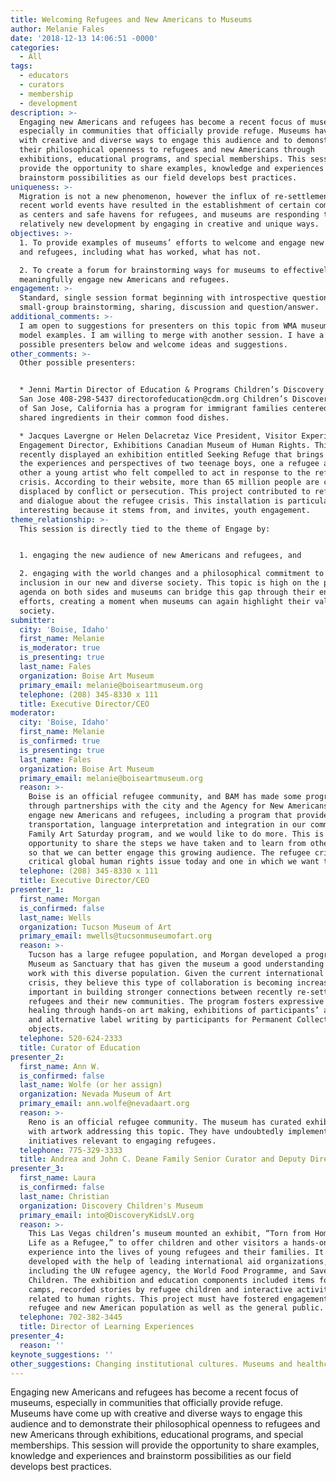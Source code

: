 ```yaml
---
title: Welcoming Refugees and New Americans to Museums
author: Melanie Fales
date: '2018-12-13 14:06:51 -0000'
categories:
  - All
tags:
  - educators
  - curators
  - membership
  - development
description: >-
  Engaging new Americans and refugees has become a recent focus of museums,
  especially in communities that officially provide refuge. Museums have come up
  with creative and diverse ways to engage this audience and to demonstrate
  their philosophical openness to refugees and new Americans through
  exhibitions, educational programs, and special memberships. This session will
  provide the opportunity to share examples, knowledge and experiences and
  brainstorm possibilities as our field develops best practices.
uniqueness: >-
  Migration is not a new phenomenon, however the influx of re-settlement and
  recent world events have resulted in the establishment of certain communities
  as centers and safe havens for refugees, and museums are responding to this
  relatively new development by engaging in creative and unique ways.
objectives: >-
  1. To provide examples of museums’ efforts to welcome and engage new Americans
  and refugees, including what has worked, what has not.

  2. To create a forum for brainstorming ways for museums to effectively and
  meaningfully engage new Americans and refugees.
engagement: >-
  Standard, single session format beginning with introspective questions,
  small-group brainstorming, sharing, discussion and question/answer.
additional_comments: >-
  I am open to suggestions for presenters on this topic from WMA museums with
  model examples. I am willing to merge with another session. I have a list of
  possible presenters below and welcome ideas and suggestions.
other_comments: >-
  Other possible presenters: 


  * Jenni Martin Director of Education & Programs Children’s Discovery Museum of
  San Jose 408-298-5437 directorofeducation@cdm.org Children’s Discovery Museum
  of San Jose, California has a program for immigrant families centered on the
  shared ingredients in their common food dishes.

  * Jacques Lavergne or Helen Delacretaz Vice President, Visitor Experience and
  Engagement Director, Exhibitions Canadian Museum of Human Rights. This museum
  recently displayed an exhibition entitled Seeking Refuge that brings together
  the experiences and perspectives of two teenage boys, one a refugee and the
  other a young artist who felt compelled to act in response to the refugee
  crisis. According to their website, more than 65 million people are currently
  displaced by conflict or persecution. This project contributed to reflection
  and dialogue about the refugee crisis. This installation is particularly
  interesting because it stems from, and invites, youth engagement.
theme_relationship: >-
  This session is directly tied to the theme of Engage by:


  1. engaging the new audience of new Americans and refugees, and

  2. engaging with the world changes and a philosophical commitment to global
  inclusion in our new and diverse society. This topic is high on the political
  agenda on both sides and museums can bridge this gap through their engagement
  efforts, creating a moment when museums can again highlight their value to
  society.
submitter:
  city: 'Boise, Idaho'
  first_name: Melanie
  is_moderator: true
  is_presenting: true
  last_name: Fales
  organization: Boise Art Museum
  primary_email: melanie@boiseartmuseum.org
  telephone: (208) 345-8330 x 111
  title: Executive Director/CEO
moderator:
  city: 'Boise, Idaho'
  first_name: Melanie
  is_confirmed: true
  is_presenting: true
  last_name: Fales
  organization: Boise Art Museum
  primary_email: melanie@boiseartmuseum.org
  reason: >-
    Boise is an official refugee community, and BAM has made some progress
    through partnerships with the city and the Agency for New Americans to
    engage new Americans and refugees, including a program that provides
    transportation, language interpretation and integration in our community
    Family Art Saturday program, and we would like to do more. This is an
    opportunity to share the steps we have taken and to learn from other museums
    so that we can better engage this growing audience. The refugee crisis is a
    critical global human rights issue today and one in which we want to engage.
  telephone: (208) 345-8330 x 111
  title: Executive Director/CEO
presenter_1:
  first_name: Morgan
  is_confirmed: false
  last_name: Wells
  organization: Tucson Museum of Art
  primary_email: mwells@tucsonmuseumofart.org
  reason: >-
    Tucson has a large refugee population, and Morgan developed a program called
    Museum as Sanctuary that has given the museum a good understanding of how to
    work with this diverse population. Given the current international refugee
    crisis, they believe this type of collaboration is becoming increasingly
    important in building stronger connections between recently re-settled
    refugees and their new communities. The program fosters expressive arts
    healing through hands-on art making, exhibitions of participants’ artwork,
    and alternative label writing by participants for Permanent Collection
    objects.
  telephone: 520-624-2333
  title: Curator of Education
presenter_2:
  first_name: Ann W.
  is_confirmed: false
  last_name: Wolfe (or her assign)
  organization: Nevada Museum of Art
  primary_email: ann.wolfe@nevadaart.org
  reason: >-
    Reno is an official refugee community. The museum has curated exhibitions
    with artwork addressing this topic. They have undoubtedly implemented other
    initiatives relevant to engaging refugees.
  telephone: 775-329-3333
  title: Andrea and John C. Deane Family Senior Curator and Deputy Director
presenter_3:
  first_name: Laura
  is_confirmed: false
  last_name: Christian
  organization: Discovery Children's Museum
  primary_email: into@DiscoveryKidsLV.org
  reason: >-
    This Las Vegas children’s museum mounted an exhibit, “Torn from Home: My
    Life as a Refugee,” to offer children and other visitors a hands-on learning
    experience into the lives of young refugees and their families. It was
    developed with the help of leading international aid organizations,
    including the UN refugee agency, the World Food Programme, and Save the
    Children. The exhibition and education components included items found in
    camps, recorded stories by refugee children and interactive activities
    related to human rights. This project must have fostered engagement with the
    refugee and new American population as well as the general public.
  telephone: 702-382-3445
  title: Director of Learning Experiences
presenter_4:
  reason: ''
keynote_suggestions: ''
other_suggestions: Changing institutional cultures. Museums and healthcare/mental health.
---
```

Engaging new Americans and refugees has become a recent focus of museums, especially in communities that officially provide refuge. Museums have come up with creative and diverse ways to engage this audience and to demonstrate their philosophical openness to refugees and new Americans through exhibitions, educational programs, and special memberships. This session will provide the opportunity to share examples, knowledge and experiences and brainstorm possibilities as our field develops best practices.
